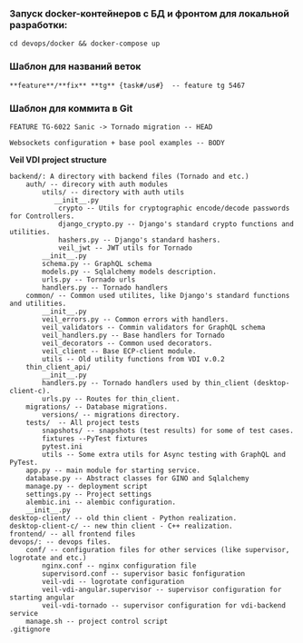 ### Запуск docker-контейнеров с БД и фронтом для локальной разработки:
    
    cd devops/docker && docker-compose up

### Шаблон для названий веток

    **feature**/**fix** **tg** {task#/us#}  -- feature tg 5467
    
### Шаблон для коммита в Git

    FEATURE TG-6022 Sanic -> Tornado migration -- HEAD
    
    Websockets configuration + base pool examples -- BODY

**Veil VDI project structure**

    backend/: A directory with backend files (Tornado and etc.)
        auth/ -- direcory with auth modules
            utils/ -- directory with auth utils
               __init__.py
                crypto -- Utils for cryptographic encode/decode passwords for Controllers.
                django_crypto.py -- Django's standard crypto functions and utilities.
                hashers.py -- Django's standard hashers.
                veil_jwt -- JWT utils for Tornado                        
            __init__.py
            schema.py -- GraphQL schema
            models.py -- Sqlalchemy models description.
            urls.py -- Tornado urls
            handlers.py -- Tornado handlers
        common/ -- Common used utilites, like Django's standard functions and utilities.
            __init__.py
            veil_errors.py -- Common errors with handlers.
            veil_validators -- Commin validators for GraphQL schema
            veil_handlers.py -- Base handlers for Tornado 
            veil_decorators -- Common used decorators.
            veil_client -- Base ECP-client module.
            utils -- Old utility functions from VDI v.0.2
        thin_client_api/
            __init__.py
            handlers.py -- Tornado handlers used by thin_client (desktop-client-c).
            urls.py -- Routes for thin_client.
        migrations/ -- Database migrations.
            versions/ -- migrations directory. 
        tests/  -- All project tests
            snapshots/ -- snapshots (test results) for some of test cases.
            fixtures --PyTest fixtures
            pytest.ini
            utils -- Some extra utils for Async testing with GraphQL and PyTest. 
        app.py -- main module for starting service.
        database.py -- Abstract classes for GINO and Sqlalchemy
        manage.py -- deployment script
        settings.py -- Project settings
        alembic.ini -- alembic configuration.
        __init__.py
    desktop-client/ -- old thin client - Python realization.
    desktop-client-c/ -- new thin client - C++ realization.
    frontend/ -- all frontend files
    devops/: -- devops files.
        conf/ -- configuration files for other services (like supervisor, logrotate and etc.)
            nginx.conf -- nginx configuration file
            supervisord.conf -- supervisor basic fonfiguration
            veil-vdi -- logrotate configuration
            veil-vdi-angular.supervisor -- supervisor configuration for starting angular
            veil-vdi-tornado -- supervisor configuration for vdi-backend service
        manage.sh -- project control script
    .gitignore
